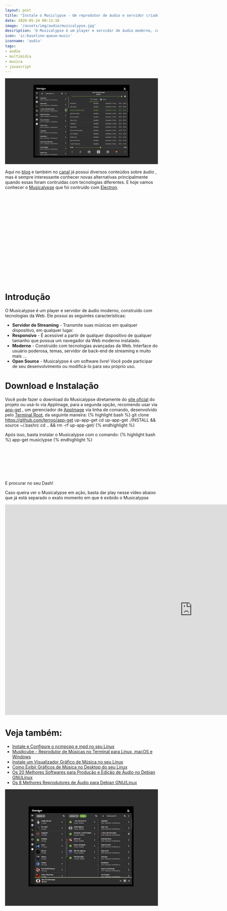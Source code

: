 ```yaml
---
layout: post
title: "Instale o Musiclypse - Um reprodutor de áudio e servidor criado com ElectronJs"
date: 2020-05-24 00:13:10
image: '/assets/img/audio/musicalypse.jpg'
description: 'O Musicalypse é um player e servidor de áudio moderno, construído com tecnologias da Web.'
icon: 'ic:baseline-queue-music'
iconname: 'audio'
tags:
- audio
- multimidia
- musica
- javascript
---
```


![Instale o Musiclypse - Um reprodutor de áudio e servidor criado com ElectronJs](/assets/img/audio/musicalypse.jpg)

Aqui no [blog](http://cse.google.com.br/cse?cx=004473188612396442360:qs2ekmnkweq&q=audio) e também no [canal](https://youtu.be/tholV10zDi0) já possui diversos conteúdos sobre áudio , mas é sempre interessante conhecer novas alternativas principalmente quando essas foram contruidas com tecnologias diferentes. E hoje vamos conhecer o [Musicalypse](https://github.com/tgambet/musicalypse) que foi contruído com [Electron](https://www.electronjs.org/).

<!-- QUADRADO -->
<script async src="//pagead2.googlesyndication.com/pagead/js/adsbygoogle.js"></script>
<ins class="adsbygoogle"
style="display:inline-block;width:336px;height:280px"
data-ad-client="ca-pub-2838251107855362"
data-ad-slot="5351066970"></ins>
<script>
(adsbygoogle = window.adsbygoogle || []).push({});
</script>

# Introdução
O Musicalypse é um player e servidor de áudio moderno, construído com tecnologias da Web. Ele possui as seguintes características:
+ **Servidor de Streaming** - Transmite suas músicas em qualquer dispositivo, em qualquer lugar.
+ **Responsivo** - É acessível a partir de qualquer dispositivo de qualquer tamanho que possua um navegador da Web moderno instalado.
+ **Moderno** - Construído com tecnologias avançadas da Web. Interface do usuário poderosa, temas, servidor de back-end de streaming e muito mais ...
+ **Open Source** - Musicalypse é um software livre! Você pode participar de seu desenvolvimento ou modificá-lo para seu próprio uso.

# Download e Instalação
Você pode fazer o download do Musicalypse diretamente do [site oficial](https://musicalypse.creasource.net/) do projeto ou usá-lo via AppImage, para a segunda opção, recomendo usar via [app-get](https://github.com/terroo/app-get) , um gerenciador de [AppImage](https://appimage.org/) via linha de comando, desenvolvido pelo [Terminal Root](https://terminalroot.com.br/tags/), da seguinte maneira:
{% highlight bash %}
git clone https://github.com/terroo/app-get up-app-get
cd up-app-get
./INSTALL && source ~/.bashrc
cd .. && rm -rf up-app-get/
{% endhighlight %}

Após isso, basta instalar o Musicalypse com o comando:
{% highlight bash %}
app-get musiclypse
{% endhighlight %}

<!-- MINI ANÚNCIO -->
<script async src="//pagead2.googlesyndication.com/pagead/js/adsbygoogle.js"></script>
<!-- Games Root -->
<ins class="adsbygoogle"
style="display:inline-block;width:730px;height:95px"
data-ad-client="ca-pub-2838251107855362"
data-ad-slot="5351066970"></ins>
<script>
(adsbygoogle = window.adsbygoogle || []).push({});
</script>

E procurar no seu Dash!

Caso queira ver o Musicalypse em ação, basta dar play nesse vídeo abaixo que já está separado o exato momento em que é exibido o Musicalypse

<iframe width="1234" height="694" src="https://www.youtube.com/embed/https://www.youtube.com/watch?v=Pt45IThhtcQ&t=246s" frameborder="0" allow="accelerometer; autoplay; encrypted-media; gyroscope; picture-in-picture" allowfullscreen></iframe>

# Veja também:
+ [Instale e Configure o ncmpcpp e mpd no seu Linux](https://terminalroot.com.br/2019/07/instale-e-configurar-o-ncmpcpp-e-mpd-no-seu-linux.html)
+ [Musikcube - Reprodutor de Músicas no Terminal para Linux, macOS e Windows](https://terminalroot.com.br/2019/10/musikcube-um-otimo-reprodutor-de-musicas-no-terminal-para-linux-macos-e-windows.html)
+ [Instale um Visualizador Gráfico de Música no seu Linux](https://terminalroot.com.br/2019/10/instale-um-visualizador-grafico-de-musica-no-seu-linux.html)
+ [Como Exibir Gráficos de Música no Desktop do seu Linux](https://terminalroot.com.br/2019/06/como-exibir-graficos-de-musica-no-desktop-do-seu-linux.html)
+ [Os 20 Melhores Softwares para Produção e Edição de Áudio no Debian GNULinux](https://terminalroot.com.br/2016/05/os-20-melhores-softwares-para-producao.html)
+ [Os 8 Melhores Reprodutores de Áudio para Debian GNU/Linux](https://terminalroot.com.br/2016/05/os-8-melhores-reprodutores-de-audio.html)

![Musicalypse](/assets/img/audio/musicalypse-2.jpg)

<!-- RETANGULO LARGO 2 -->
<script async src="//pagead2.googlesyndication.com/pagead/js/adsbygoogle.js"></script>
<ins class="adsbygoogle"
style="display:block; text-align:center;"
data-ad-layout="in-article"
data-ad-format="fluid"
data-ad-client="ca-pub-2838251107855362"
data-ad-slot="8549252987"></ins>
<script>
(adsbygoogle = window.adsbygoogle || []).push({});
</script>

